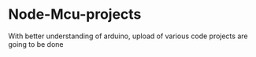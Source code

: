 # Node-Mcu-projects
With better understanding of arduino, upload of various code projects are going to be done
